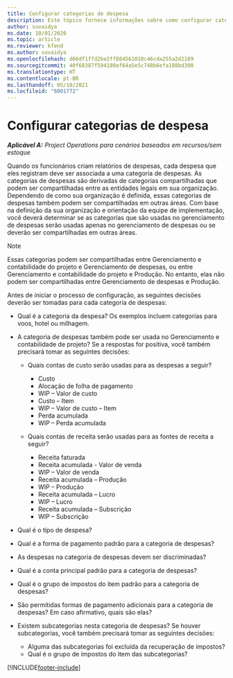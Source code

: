 ```yaml
---
title: Configurar categorias de despesa
description: Este tópico fornece informações sobre como configurar categorias de despesas e categorias compartilhadas para relatórios de despesas.
author: suvaidya
ms.date: 10/01/2020
ms.topic: article
ms.reviewer: kfend
ms.author: suvaidya
ms.openlocfilehash: d66df1ffd2be2ff884561010c46cda255a2d2189
ms.sourcegitcommit: 40f68387f594180af64a5e5c748b6efa188bd300
ms.translationtype: HT
ms.contentlocale: pt-BR
ms.lasthandoff: 05/10/2021
ms.locfileid: "6001772"
---
```

# <a name="set-up-expense-categories"></a>Configurar categorias de despesa

_**Aplicável A:** Project Operations para cenários baseados em recursos/sem estoque_

Quando os funcionários criam relatórios de despesas, cada despesa que eles registram deve ser associada a uma categoria de despesas. As categorias de despesas são derivadas de categorias compartilhadas que podem ser compartilhadas entre as entidades legais em sua organização. Dependendo de como sua organização é definida, essas categorias de despesas também podem ser compartilhadas em outras áreas. Com base na definição da sua organização e orientação da equipe de implementação, você deverá determinar se as categorias que são usadas no gerenciamento de despesas serão usadas apenas no gerenciamento de despesas ou se deverão ser compartilhadas em outras áreas.

> [!NOTE]
> Essas categorias podem ser compartilhadas entre Gerenciamento e contabilidade do projeto e Gerenciamento de despesas, ou entre Gerenciamento e contabilidade do projeto e Produção. No entanto, elas não podem ser compartilhadas entre Gerenciamento de despesas e Produção.

Antes de iniciar o processo de configuração, as seguintes decisões deverão ser tomadas para cada categoria de despesas:

- Qual é a categoria da despesa? Os exemplos incluem categorias para voos, hotel ou milhagem.
- A categoria de despesas também pode ser usada no Gerenciamento e contabilidade de projeto? Se a respostas for positiva, você também precisará tomar as seguintes decisões:

    - Quais contas de custo serão usadas para as despesas a seguir?

        - Custo
        - Alocação de folha de pagamento
        - WIP – Valor de custo
        - Custo – Item
        - WIP – Valor de custo – Item
        - Perda acumulada
        - WIP – Perda acumulada

    - Quais contas de receita serão usadas para as fontes de receita a seguir?

        - Receita faturada
        - Receita acumulada - Valor de venda
        - WIP – Valor de venda
        - Receita acumulada – Produção
        - WIP – Produção
        - Receita acumulada – Lucro
        - WIP – Lucro
        - Receita acumulada – Subscrição
        - WIP – Subscrição

- Qual é o tipo de despesa?
- Qual é a forma de pagamento padrão para a categoria de despesas?
- As despesas na categoria de despesas devem ser discriminadas?
- Qual é a conta principal padrão para a categoria de despesas?
- Qual é o grupo de impostos do item padrão para a categoria de despesas?
- São permitidas formas de pagamento adicionais para a categoria de despesas? Em caso afirmativo, quais são elas?
- Existem subcategorias nesta categoria de despesas? Se houver subcategorias, você também precisará tomar as seguintes decisões:

    - Alguma das subcategorias foi excluída da recuperação de impostos?
    - Qual é o grupo de impostos do item das subcategorias?


[!INCLUDE[footer-include](../includes/footer-banner.md)]